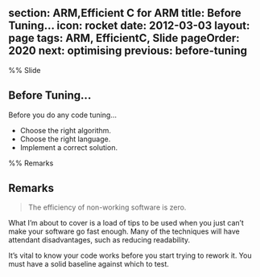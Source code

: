 section: ARM,Efficient C for ARM
title: Before Tuning...
icon: rocket
date: 2012-03-03
layout: page
tags: ARM, EfficientC, Slide
pageOrder: 2020
next: optimising
previous: before-tuning
----

%% Slide

## Before Tuning...

Before you do any code tuning...

* Choose the right algorithm.
* Choose the right language.
* Implement a correct solution.

%% Remarks

## Remarks

> The efficiency of non-working software is zero.

What I’m about to cover is a load of tips to be used when you just can’t make your software go fast enough. Many of the techniques will have attendant disadvantages, such as reducing readability.

It’s vital to know your code works before you start trying to rework it. You must have a solid baseline against which to test.

